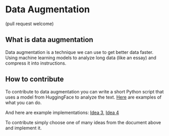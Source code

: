 # Data Augmentation

(pull request welcome)

## What is data augmentation

Data augmentation is a technique we can use to get better data faster. Using
machine learning models to analyze long data (like an essay) and compress it
into instructions.

## How to contribute

To contribute to data augmentation you can write a short Python script that uses
a model from HuggingFace to analyze the text.
[Here](https://docs.google.com/document/d/13a188pPvqnlvuVa3e_suVz4YO5s-JWeiOOrpp0odImg/edit)
are examples of what you can do.

And here are example implementations:
[Idea 3](https://colab.research.google.com/drive/1GllCN5PgSYxBxINZsv3A2r0SpdznHlbT?usp=sharing),
[Idea 4](https://colab.research.google.com/drive/1nZx5LRjO61fYprFyqtrwPDLOis6ctR4p#scrollTo=1EE8CriiaCXj)

To contribute simply choose one of many ideas from the document above and
implement it.

